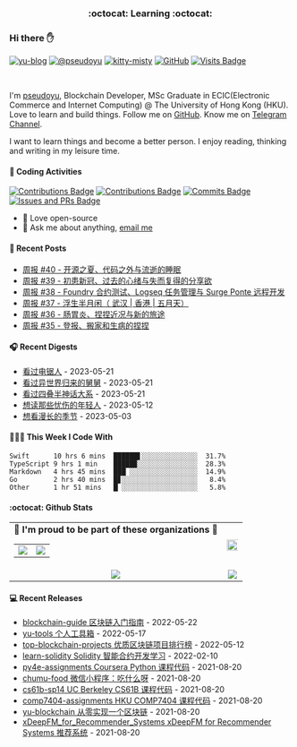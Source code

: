 <p align="center">
 <h3 align="center">:octocat: Learning :octocat:</h3>
</p>

### Hi there ✋

[![yu-blog](https://img.shields.io/badge/blog-yu-9cf?style=flat-square)](https://www.pseudoyu.com)
[![@pseudoyu](https://img.shields.io/badge/weibo-%40pseudoyu-critical?style=flat-square)](https://weibo.com/3675416370/profile)
[![kitty-misty](https://img.shields.io/badge/kitty-misty-pink?style=flat-square)](https://github.com/M1styDay)
[![GitHub](https://img.shields.io/github/followers/pseudoyu?logo=github&style=flat-square)](https://github.com/pseudoyu)
[![Visits Badge](https://badges.strrl.dev/visits/pseudoyu/pseudoyu?style=flat-square)](https://github.com/pseudoyu)

<br />

I'm [pseudoyu](https://www.pseudoyu.com), Blockchain Developer, MSc Graduate in ECIC(Electronic Commerce and Internet Computing) @ The University of Hong Kong (HKU). Love to learn and build things. Follow me on [GitHub](https://github.com/pseudoyu). Know me on [Telegram Channel](https://t.me/pseudoyulife).

I want to learn things and become a better person. I enjoy reading, thinking and writing in my leisure time.

#### 🔨 Coding Activities

[![Contributions Badge](https://badges.strrl.dev/contributions/all/pseudoyu?style=flat-square)](https://github.com/pseudoyu)
[![Contributions Badge](https://badges.strrl.dev/contributions/weekly/pseudoyu?style=flat-square)](https://github.com/pseudoyu)
[![Commits Badge](https://badges.strrl.dev/commits/weekly/pseudoyu?style=flat-square)](https://github.com/pseudoyu)
[![Issues and PRs Badge](https://badges.strrl.dev/issues-and-prs/weekly/pseudoyu?style=flat-square)](https://github.com/pseudoyu)

- 💼 Love open-source
- 💬 Ask me about anything, [email me](mailto:pseudoyu@connect.hku.hk)

#### 📰 Recent Posts

<!-- blog starts -->
* <a href=https://www.pseudoyu.com/zh/2023/05/30/weekly_review_20230530/ target='_blank'>周报 #40 - 开源之夏、代码之外与流逝的睡眠</a>
* <a href=https://www.pseudoyu.com/zh/2023/05/20/weekly_review_20230520/ target='_blank'>周报 #39 - 初患新冠、过去的心绪与失而复得的分享欲</a>
* <a href=https://www.pseudoyu.com/zh/2023/04/30/weekly_review_20230430/ target='_blank'>周报 #38 - Foundry 合约测试、Logseq 任务管理与 Surge Ponte 远程开发</a>
* <a href=https://www.pseudoyu.com/zh/2023/04/18/weekly_review_20230418/ target='_blank'>周报 #37 - 浮生半月闲（ 武汉 | 香港 | 五月天）</a>
* <a href=https://www.pseudoyu.com/zh/2023/04/02/weekly_review_20230402/ target='_blank'>周报 #36 - 肠胃炎、捏捏近况与新的旅途</a>
* <a href=https://www.pseudoyu.com/zh/2023/03/24/weekly_review_20230324/ target='_blank'>周报 #35 - 登报、搬家和生病的捏捏</a>
<!-- blog ends -->

#### 🎧 Recent Digests

<!-- douban starts -->
* <a href='http://movie.douban.com/subject/35256195/' target='_blank'>看过电锯人</a> - 2023-05-21
* <a href='http://movie.douban.com/subject/35417872/' target='_blank'>看过异世界归来的舅舅</a> - 2023-05-21
* <a href='http://movie.douban.com/subject/4195678/' target='_blank'>看过四叠半神话大系</a> - 2023-05-21
* <a href='https://book.douban.com/subject/5321895/' target='_blank'>想读那些忧伤的年轻人</a> - 2023-05-12
* <a href='http://movie.douban.com/subject/35588177/' target='_blank'>想看漫长的季节</a> - 2023-05-03
<!-- douban ends -->

#### 👨🏻‍💻 This Week I Code With

<!-- code_time starts -->

```text
Swift      10 hrs 6 mins  ██████▋░░░░░░░░░░░░░░  31.7%
TypeScript 9 hrs 1 min    █████▉░░░░░░░░░░░░░░░  28.3%
Markdown   4 hrs 45 mins  ███▏░░░░░░░░░░░░░░░░░  14.9%
Go         2 hrs 40 mins  █▊░░░░░░░░░░░░░░░░░░░   8.4%
Other      1 hr 51 mins   █▏░░░░░░░░░░░░░░░░░░░   5.8%
```

<!-- code_time ends -->

#### :octocat: Github Stats

<table align="center" width="100%">
  <tr>
    <td align="center">
      <strong> 🌟 I'm proud to be part of these organizations 🌟 </strong><br>
      <table>
        <tr>
          <td align="center">
            <a href="https://github.com/NaturalSelectionLabs">
              <img src="https://avatars.githubusercontent.com/u/82145280?s=200&v=4" />
            </a>
          </td>
          <td align="center">
            <a href="https://github.com/thewancc">
              <img src="https://avatars.githubusercontent.com/u/120248860?s=150&v=4" />
            </a>
          </td>
        </tr>
      </table>
    </td>
    <td align="center">
      <img width="120%" src="https://yu-readme.vercel.app/api?username=pseudoyu&count_private=true&theme=gotham&show_icons=true" />
    </td>
  </tr>
  <tr>
          <td align="center">
            <img src="https://yu-readme.vercel.app/api/top-langs/?username=pseudoyu&hide=html,php,css,java,Svelte,smarty&layout=compact&theme=gotham">
          </td>
    <td align="center">
      <!-- <img src="https://yu-github-readme-stats.herokuapp.com/?user=pseudoyu&theme=gotham"> -->
      <img src="https://github-readme-streak-stats.herokuapp.com/?user=pseudoyu&theme=gotham">
    </td>
  </tr>
</table>

#### 💻 Recent Releases

<!-- recent_releases starts -->
* <a href=https://github.com/pseudoyu/blockchain-guide/releases/tag/v0.1.0 target='_blank'>blockchain-guide 区块链入门指南</a> - 2022-05-22
* <a href=https://github.com/pseudoyu/yu-tools/releases/tag/v0.1 target='_blank'>yu-tools 个人工具箱</a> - 2022-05-17
* <a href=https://github.com/pseudoyu/top-blockchain-projects/releases/tag/v1.0.0 target='_blank'>top-blockchain-projects 优质区块链项目排行榜</a> - 2022-05-12
* <a href=https://github.com/pseudoyu/learn-solidity/releases/tag/v1.0.0 target='_blank'>learn-solidity Solidity 智能合约开发学习</a> - 2022-02-10
* <a href=https://github.com/pseudoyu/py4e-assignments/releases/tag/v1.0.0 target='_blank'>py4e-assignments Coursera Python 课程代码</a> - 2021-08-20
* <a href=https://github.com/pseudoyu/chumu-food/releases/tag/v1.0.0 target='_blank'>chumu-food 微信小程序：吃什么呀</a> - 2021-08-20
* <a href=https://github.com/pseudoyu/cs61b-sp14/releases/tag/v0.0.1 target='_blank'>cs61b-sp14 UC Berkeley CS61B 课程代码</a> - 2021-08-20
* <a href=https://github.com/pseudoyu/comp7404-assignments/releases/tag/v1.0.0 target='_blank'>comp7404-assignments HKU COMP7404 课程代码</a> - 2021-08-20
* <a href=https://github.com/pseudoyu/yu-blockchain/releases/tag/v1.0.0 target='_blank'>yu-blockchain 从零实现一个区块链</a> - 2021-08-20
* <a href=https://github.com/pseudoyu/xDeepFM_for_Recommender_Systems/releases/tag/v1.0.0 target='_blank'>xDeepFM_for_Recommender_Systems xDeepFM for Recommender Systems 推荐系统</a> - 2021-08-20
<!-- recent_releases ends -->
